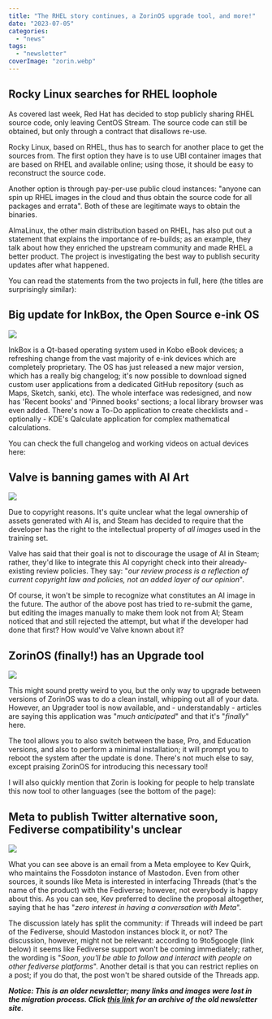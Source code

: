 ```yaml
---
title: "The RHEL story continues, a ZorinOS upgrade tool, and more!"
date: "2023-07-05"
categories: 
  - "news"
tags: 
  - "newsletter"
coverImage: "zorin.webp"
---
```


## Rocky Linux searches for RHEL loophole

As covered last week, Red Hat has decided to stop publicly sharing RHEL source code, only leaving CentOS Stream. The source code can still be obtained, but only through a contract that disallows re-use.

Rocky Linux, based on RHEL, thus has to search for another place to get the sources from. The first option they have is to use UBI container images that are based on RHEL and available online; using those, it should be easy to reconstruct the source code.

Another option is through pay-per-use public cloud instances: "anyone can spin up RHEL images in the cloud and thus obtain the source code for all packages and errata". Both of these are legitimate ways to obtain the binaries.

AlmaLinux, the other main distribution based on RHEL, has also put out a statement that explains the importance of re-builds; as an example, they talk about how they enriched the upstream community and made RHEL a better product. The project is investigating the best way to publish security updates after what happened.

You can read the statements from the two projects in full, here (the titles are surprisingly similar):

## Big update for InkBox, the Open Source e-ink OS

![](images/image.png)

InkBox is a Qt-based operating system used in Kobo eBook devices; a refreshing change from the vast majority of e-ink devices which are completely proprietary. The OS has just released a new major version, which has a really big changelog; it's now possible to download signed custom user applications from a dedicated GitHub repository (such as Maps, Sketch, sanki, etc). The whole interface was redesigned, and now has 'Recent books' and 'Pinned books' sections; a local library browser was even added. There's now a To-Do application to create checklists and - optionally - KDE's Qalculate application for complex mathematical calculations.

You can check the full changelog and working videos on actual devices here:

## Valve is banning games with AI Art

![](images/image-1.png)

Due to copyright reasons. It's quite unclear what the legal ownership of assets generated with AI is, and Steam has decided to require that the developer has the right to the intellectual property of _all images_ used in the training set.

Valve has said that their goal is not to discourage the usage of AI in Steam; rather, they'd like to integrate this AI copyright check into their already-existing review policies. They say: "_our review process is a reflection of current copyright law and policies, not an added layer of our opinion_".

Of course, it won't be simple to recognize what constitutes an AI image in the future. The author of the above post has tried to re-submit the game, but editing the images manually to make them look not from AI; Steam noticed that and still rejected the attempt, but what if the developer had done that first? How would've Valve known about it?

## ZorinOS (finally!) has an Upgrade tool

![](images/image-2.png)

This might sound pretty weird to you, but the only way to upgrade between versions of ZorinOS was to do a clean install, whipping out all of your data. However, an Upgrader tool is now available, and - understandably - articles are saying this application was "_much anticipated_" and that it's "_finally_" here.

The tool allows you to also switch between the base, Pro, and Education versions, and also to perform a minimal installation; it will prompt you to reboot the system after the update is done. There's not much else to say, except praising ZorinOS for introducing this necessary tool!

I will also quickly mention that Zorin is looking for people to help translate this now tool to other languages (see the bottom of the page):

## Meta to publish Twitter alternative soon, Fediverse compatibility's unclear

![](images/image-3.png)

What you can see above is an email from a Meta employee to Kev Quirk, who maintains the Fossdoton instance of Mastodon. Even from other sources, it sounds like Meta is interested in interfacing Threads (that's the name of the product) with the Fediverse; however, not everybody is happy about this. As you can see, Kev preferred to decline the proposal altogether, saying that he has "_zero interest in having a conversation with Meta_".

The discussion lately has split the community: if Threads will indeed be part of the Fediverse, should Mastodon instances block it, or not? The discussion, however, might not be relevant: according to 9to5google (link below) it seems like Fediverse support won't be coming immediately; rather, the wording is "_Soon, you'll be able to follow and interact with people on other fediverse platforms_". Another detail is that you can restrict replies on a post; if you do that, the post won't be shared outside of the Threads app.

**_Notice: This is an older newsletter; many links and images were lost in the migration process. Click [this link](https://archive.techhut.tv/) for an archive of the old newsletter site_**.
